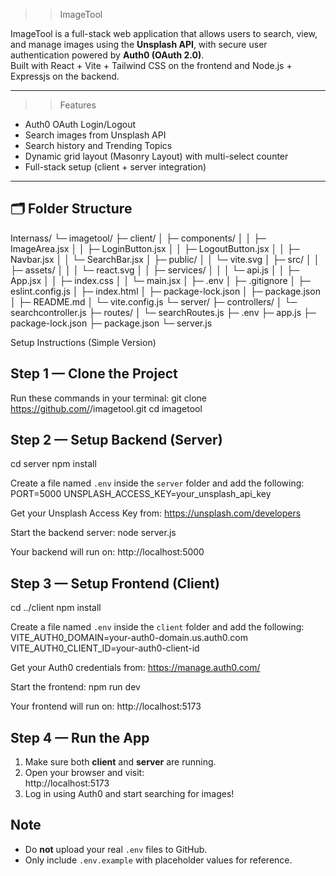 >> ImageTool

ImageTool is a full-stack web application that allows users to search, view, and manage images using the **Unsplash API**, with secure user authentication powered by **Auth0 (OAuth 2.0)**.  
Built with React + Vite + Tailwind CSS on the frontend and Node.js + Expressjs on the backend.

---
>> Features

-  Auth0 OAuth Login/Logout
-  Search images from Unsplash API
-  Search history and Trending Topics
-  Dynamic grid layout (Masonry Layout) with multi-select counter
-  Full-stack setup (client + server integration)

---

## 🗂️ Folder Structure

Internass/
└─ imagetool/
   ├─ client/
   │  ├─ components/
   │  │  ├─ ImageArea.jsx
   │  │  ├─ LoginButton.jsx
   │  │  ├─ LogoutButton.jsx
   │  │  ├─ Navbar.jsx
   │  │  └─ SearchBar.jsx
   │  ├─ public/
   │  │  └─ vite.svg
   │  ├─ src/
   │  │  ├─ assets/
   │  │  │  └─ react.svg
   │  │  ├─ services/
   │  │  │  └─ api.js
   │  │  ├─ App.jsx
   │  │  ├─ index.css
   │  │  └─ main.jsx
   │  ├─ .env
   │  ├─ .gitignore
   │  ├─ eslint.config.js
   │  ├─ index.html
   │  ├─ package-lock.json
   │  ├─ package.json
   │  ├─ README.md
   │  └─ vite.config.js
   └─ server/
      ├─ controllers/
      │  └─ searchcontroller.js
      ├─ routes/
      │  └─ searchRoutes.js
      ├─ .env
      ├─ app.js
      ├─ package-lock.json
      ├─ package.json
      └─ server.js


Setup Instructions (Simple Version)

Step 1 — Clone the Project
--------------------------------
Run these commands in your terminal:
  git clone https://github.com/<your-username>/imagetool.git
  cd imagetool


Step 2 — Setup Backend (Server)
--------------------------------
  cd server
  npm install

Create a file named `.env` inside the `server` folder and add the following:
  PORT=5000
  UNSPLASH_ACCESS_KEY=your_unsplash_api_key

Get your Unsplash Access Key from:
  https://unsplash.com/developers

Start the backend server:
  node server.js

Your backend will run on:
  http://localhost:5000


Step 3 — Setup Frontend (Client)
--------------------------------
  cd ../client
  npm install

Create a file named `.env` inside the `client` folder and add the following:
  VITE_AUTH0_DOMAIN=your-auth0-domain.us.auth0.com
  VITE_AUTH0_CLIENT_ID=your-auth0-client-id

Get your Auth0 credentials from:
  https://manage.auth0.com/

Start the frontend:
  npm run dev

Your frontend will run on:
  http://localhost:5173


Step 4 — Run the App
--------------------------------
1. Make sure both **client** and **server** are running.  
2. Open your browser and visit:  
   http://localhost:5173  
3. Log in using Auth0 and start searching for images!


Note
--------------------------------
- Do **not** upload your real `.env` files to GitHub.  
- Only include `.env.example` with placeholder values for reference.  
